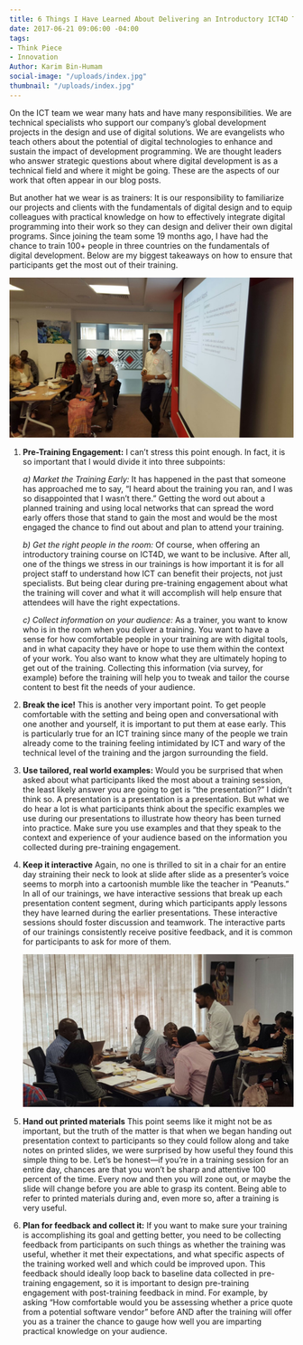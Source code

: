 ```yaml
---
title: 6 Things I Have Learned About Delivering an Introductory ICT4D Training
date: 2017-06-21 09:06:00 -04:00
tags:
- Think Piece
- Innovation
Author: Karim Bin-Humam
social-image: "/uploads/index.jpg"
thumbnail: "/uploads/index.jpg"
---
```


On the ICT team we wear many hats and have many responsibilities. We are technical specialists who support our company’s global development projects in the design and use of digital solutions. We are evangelists who teach others about the potential of digital technologies to enhance and sustain the impact of development programming. We are thought leaders who answer strategic questions about where digital development is as a technical field and where it might be going. These are the aspects of our work that often appear in our blog posts. 

But another hat we wear is as trainers: It is our responsibility to familiarize our projects and clients with the fundamentals of digital design and to equip colleagues with practical knowledge on how to effectively integrate digital programming into their work so they can design and deliver their own digital programs. Since joining the team some 19 months ago, I have had the chance to train 100+ people in three countries on the fundamentals of digital development. Below are my biggest takeaways on how to ensure that participants get the most out of their training.

![index.jpg](/uploads/index.jpg)


<!--more-->


1. **Pre-Training Engagement:**
   I can’t stress this point enough. In fact, it is so important that I would divide it into three subpoints:

   *a) Market the Training Early:*
   It has happened in the past that someone has approached me to say, “I heard about the training you ran, and I was so disappointed that I wasn’t there.” Getting the word out about a planned training and using local networks that can spread the word early offers those that stand to gain the most and would be the most engaged the chance to find out about and plan to attend your training.

   *b) Get the right people in the room:*
   Of course, when offering an introductory training course on ICT4D, we want to be inclusive. After all, one of the things we stress in our trainings is how important it is for all project staff to understand how ICT can benefit their projects, not just specialists. But being clear during pre-training engagement about what the training will cover and what it will accomplish will help ensure that attendees will have the right expectations.

   *c) Collect information on your audience:*
   As a trainer, you want to know who is in the room when you deliver a training. You want to have a sense for how comfortable people in your training are with digital tools, and in what capacity they have or hope to use them within the context of your work. You also want to know what they are ultimately hoping to get out of the training. Collecting this information (via survey, for example) before the training will help you to tweak and tailor the course content to best fit the needs of your audience.

2. **Break the ice!**
   This is another very important point. To get people comfortable with the setting and being open and conversational with one another and yourself, it is important to put them at ease early. This is particularly true for an ICT training since many of the people we train already come to the training feeling intimidated by ICT and wary of the technical level of the training and the jargon surrounding the field.

3. **Use tailored, real world examples:**
   Would you be surprised that when asked about what participants liked the most about a training session, the least likely answer you are going to get is “the presentation?” I didn’t think so. A presentation is a presentation is a presentation. But what we do hear a lot is what participants think about the specific examples we use during our presentations to illustrate how theory has been turned into practice. Make sure you use examples and that they speak to the context and experience of your audience based on the information you collected during pre-training engagement.

4. **Keep it interactive**
   Again, no one is thrilled to sit in a chair for an entire day straining their neck to look at slide after slide as a presenter’s voice seems to morph into a cartoonish mumble like the teacher in “Peanuts.” In all of our trainings, we have interactive sessions that break up each presentation content segment, during which participants apply lessons they have learned during the earlier presentations. These interactive sessions should foster discussion and teamwork. The interactive parts of our trainings consistently receive positive feedback, and it is common for participants to ask for more of them.

   ![index2.jpg](/uploads/index2.jpg)

5. **Hand out printed materials**
   This point seems like it might not be as important, but the truth of the matter is that when we began handing out presentation context to participants so they could follow along and take notes on printed slides, we were surprised by how useful they found this simple thing to be. Let’s be honest—if you’re in a training session for an entire day, chances are that you won’t be sharp and attentive 100 percent of the time. Every now and then you will zone out, or maybe the slide will change before you are able to grasp its content. Being able to refer to printed materials during and, even more so, after a training is very useful.

6. **Plan for feedback and collect it:**
   If you want to make sure your training is accomplishing its goal and getting better, you need to be collecting feedback from participants on such things as whether the training was useful, whether it met their expectations, and what specific aspects of the training worked well and which could be improved upon. This feedback should ideally loop back to baseline data collected in pre-training engagement, so it is important to design pre-training engagement with post-training feedback in mind. For example, by asking “How comfortable would you be assessing whether a price quote from a potential software vendor” before AND after the training will offer you as a trainer the chance to gauge how well you are imparting practical knowledge on your audience.